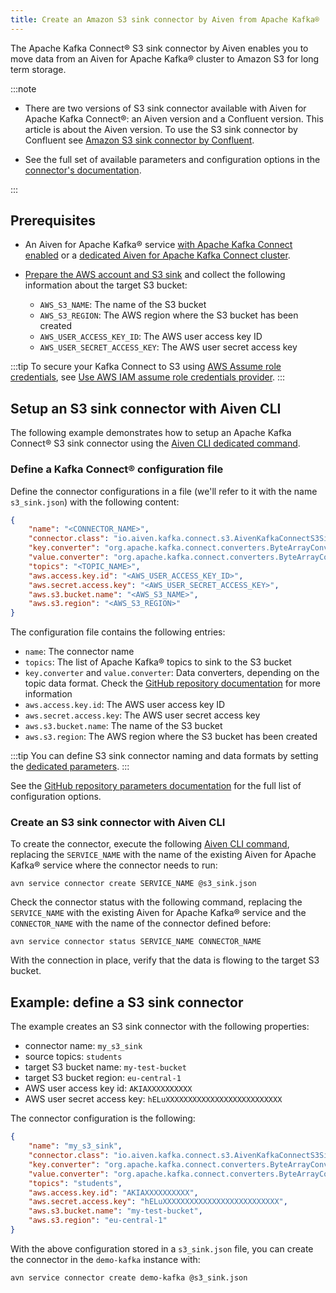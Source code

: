 ```yaml
---
title: Create an Amazon S3 sink connector by Aiven from Apache Kafka®
---
```


The Apache Kafka Connect® S3 sink connector by Aiven enables you to move data from an Aiven for Apache Kafka® cluster to Amazon S3 for long term storage.

<!-- vale off -->
:::note

- There are two versions of S3 sink connector available with Aiven for
  Apache Kafka Connect®: an Aiven version and a Confluent version. This article is about
  the Aiven version. To use the S3 sink connector by
  Confluent see [Amazon S3 sink connector by Confluent](/docs/products/kafka/kafka-connect/howto/s3-sink-connector-confluent).

- See the full set of available parameters and configuration
  options in the [connector's
  documentation](https://github.com/Aiven-Open/cloud-storage-connectors-for-apache-kafka/blob/main/s3-sink-connector/README.md).

:::

<!-- vale on -->

## Prerequisites

- An Aiven for Apache Kafka® service [with Apache Kafka Connect enabled](enable-connect)
  or a [dedicated Aiven for Apache Kafka Connect cluster](/docs/products/kafka/kafka-connect/get-started#apache_kafka_connect_dedicated_cluster).

- [Prepare the AWS account and S3 sink](/docs/products/kafka/kafka-connect/howto/s3-sink-prereq)
  and collect the following information about the target S3 bucket:

  - `AWS_S3_NAME`: The name of the S3 bucket
  - `AWS_S3_REGION`: The AWS region where the S3 bucket has been created
  - `AWS_USER_ACCESS_KEY_ID`: The AWS user access key ID
  - `AWS_USER_SECRET_ACCESS_KEY`: The AWS user secret access key

:::tip
To secure your Kafka Connect to S3 using [AWS Assume role
credentials](https://docs.aws.amazon.com/sdkref/latest/guide/feature-assume-role-credentials),
see [Use AWS IAM assume role credentials provider](/docs/products/kafka/kafka-connect/howto/s3-iam-assume-role).
:::

## Setup an S3 sink connector with Aiven CLI

The following example demonstrates how to setup an Apache Kafka Connect®
S3 sink connector using the
[Aiven CLI dedicated command](/docs/tools/cli/service/connector#avn_service_connector_create).

### Define a Kafka Connect® configuration file

Define the connector configurations in a file (we'll refer to it with
the name `s3_sink.json`) with the following content:

```json
{
    "name": "<CONNECTOR_NAME>",
    "connector.class": "io.aiven.kafka.connect.s3.AivenKafkaConnectS3SinkConnector",
    "key.converter": "org.apache.kafka.connect.converters.ByteArrayConverter",
    "value.converter": "org.apache.kafka.connect.converters.ByteArrayConverter",
    "topics": "<TOPIC_NAME>",
    "aws.access.key.id": "<AWS_USER_ACCESS_KEY_ID>",
    "aws.secret.access.key": "<AWS_USER_SECRET_ACCESS_KEY>",
    "aws.s3.bucket.name": "<AWS_S3_NAME>",
    "aws.s3.region": "<AWS_S3_REGION>"
}
```

The configuration file contains the following entries:

-   `name`: The connector name
-   `topics`: The list of Apache Kafka® topics to sink to the S3 bucket
-   `key.converter` and `value.converter`: Data converters, depending on
    the topic data format. Check the [GitHub repository
    documentation](https://github.com/Aiven-Open/cloud-storage-connectors-for-apache-kafka/blob/main/s3-sink-connector/README.md)
    for more information
-   `aws.access.key.id`: The AWS user access key ID
-   `aws.secret.access.key`: The AWS user secret access key
-   `aws.s3.bucket.name`: The name of the S3 bucket
-   `aws.s3.region`: The AWS region where the S3 bucket has been created

:::tip
You can define S3 sink connector naming and data formats by setting the
[dedicated parameters](/docs/products/kafka/kafka-connect/reference/s3-sink-additional-parameters).
:::

See the [GitHub repository parameters
documentation](https://github.com/Aiven-Open/cloud-storage-connectors-for-apache-kafka/blob/main/s3-sink-connector/README.md)
for the full list of configuration options.

### Create an S3 sink connector with Aiven CLI

To create the connector, execute the following
[Aiven CLI command](/docs/tools/cli/service/connector#avn_service_connector_create), replacing the `SERVICE_NAME` with the name of the existing
Aiven for Apache Kafka® service where the connector needs to run:

```shell
avn service connector create SERVICE_NAME @s3_sink.json
```

Check the connector status with the following command, replacing the
`SERVICE_NAME` with the existing Aiven for Apache Kafka® service and the
`CONNECTOR_NAME` with the name of the connector defined before:

```
avn service connector status SERVICE_NAME CONNECTOR_NAME
```

With the connection in place, verify that the data is flowing to the
target S3 bucket.

## Example: define a S3 sink connector

The example creates an S3 sink connector with the following properties:

-   connector name: `my_s3_sink`
-   source topics: `students`
-   target S3 bucket name: `my-test-bucket`
-   target S3 bucket region: `eu-central-1`
-   AWS user access key id: `AKIAXXXXXXXXXX`
-   AWS user secret access key: `hELuXXXXXXXXXXXXXXXXXXXXXXXXXX`

The connector configuration is the following:

```json
{
    "name": "my_s3_sink",
    "connector.class": "io.aiven.kafka.connect.s3.AivenKafkaConnectS3SinkConnector",
    "key.converter": "org.apache.kafka.connect.converters.ByteArrayConverter",
    "value.converter": "org.apache.kafka.connect.converters.ByteArrayConverter",
    "topics": "students",
    "aws.access.key.id": "AKIAXXXXXXXXXX",
    "aws.secret.access.key": "hELuXXXXXXXXXXXXXXXXXXXXXXXXXX",
    "aws.s3.bucket.name": "my-test-bucket",
    "aws.s3.region": "eu-central-1"
}
```

With the above configuration stored in a `s3_sink.json` file, you can
create the connector in the `demo-kafka` instance with:

```shell
avn service connector create demo-kafka @s3_sink.json
```
